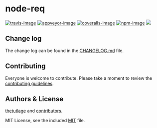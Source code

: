 # node-req

[![travis-image]][travis-url]
[![appveyor-image]][appveyor-url]
[![coveralls-image]][coveralls-url]
[![npm-image]][npm-url]
![](https://img.shields.io/badge/Uses-Typescript-294E80.svg?style=flat-square&colorA=ddd)

## Change log

The change log can be found in the [CHANGELOG.md](CHANGELOG.md) file.

## Contributing

Everyone is welcome to contribute. Please take a moment to review the [contributing guidelines](CONTRIBUTING.md).

## Authors & License
[thetutlage](https://github.com/thetutlage) and [contributors](https://github.com/poppinss/node-req/graphs/contributors).

MIT License, see the included [MIT](LICENSE.md) file.

[travis-image]: https://img.shields.io/travis/poppinss/node-req/master.svg?style=flat-square&logo=travis
[travis-url]: https://travis-ci.org/poppinss/node-req "travis"

[appveyor-image]: https://img.shields.io/appveyor/ci/thetutlage/node-req/master.svg?style=flat-square&logo=appveyor
[appveyor-url]: https://ci.appveyor.com/project/thetutlage/node-req "appveyor"

[coveralls-image]: https://img.shields.io/coveralls/poppinss/node-req/master.svg?style=flat-square
[coveralls-url]: https://coveralls.io/github/poppinss/node-req "coveralls"

[npm-image]: https://img.shields.io/npm/v/node-req.svg?style=flat-square&logo=npm
[npm-url]: https://npmjs.org/package/node-req "npm"
